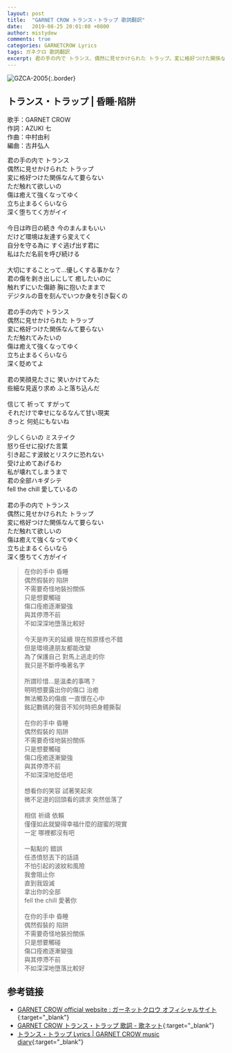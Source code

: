 ```yaml
---
layout: post
title:  "GARNET CROW トランス・トラップ 歌詞翻訳"
date:   2019-08-25 20:01:08 +0800
author: mistydew
comments: true
categories: GARNETCROW Lyrics
tags: ガネクロ 歌詞翻訳
excerpt: 君の手の内で トランス、偶然に見せかけられた トラップ。変に格好つけた関係なんて要らない、ただ触れて欲しいの。傷は癒えて強くなってゆく、立ち止まるくらいなら、深く堕ちてく方がイイ。
---
```

![GZCA-2005](/gc/assets/images/discography/single/GZCA-2005.jpg){:.border}

## トランス・トラップ | 昏睡·陷阱

歌手：GARNET CROW<br>
作詞：AZUKI 七<br>
作曲：中村由利<br>
編曲：古井弘人

<div class="lyric-original">
<p>
君の手の内で トランス<br>
偶然に見せかけられた トラップ<br>
変に格好つけた関係なんて要らない<br>
ただ触れて欲しいの<br>
傷は癒えて強くなってゆく<br>
立ち止まるくらいなら<br>
深く堕ちてく方がイイ<br>
<br>
今日は昨日の続き 今のまんまもいい<br>
だけど環境は友達すら変えてく<br>
自分を守る為に すぐ逃げ出す君に<br>
私はただ名前を呼び続ける<br>
<br>
大切にすることって…優しくする事かな？<br>
君の傷を剥き出しにして 癒したいのに<br>
触れずにいた傷跡 胸に抱いたままで<br>
デジタルの音を刻んでいつか身を引き裂くの<br>
<br>
君の手の内で トランス<br>
偶然に見せかけられた トラップ<br>
変に格好つけた関係なんて要らない<br>
ただ触れてみたいの<br>
傷は癒えて強くなってゆく<br>
立ち止まるくらいなら<br>
深く貶めてよ<br>
<br>
君の笑顔見たさに 笑いかけてみた<br>
些細な見返り求め ふと落ち込んだ<br>
<br>
信じて 祈って すがって<br>
それだけで幸せになるなんて甘い現実<br>
きっと 何処にもないね<br>
<br>
少しくらいの ミステイク<br>
怒り任せに投げた言葉<br>
引き起こす波紋とリスクに恐れない<br>
受け止めてあげるわ<br>
私が壊れてしまうまで<br>
君の全部ハキダシテ<br>
fell the chill 愛しているの<br>
<br>
君の手の内で トランス<br>
偶然に見せかけられた トラップ<br>
変に格好つけた関係なんて要らない<br>
ただ触れて欲しいの<br>
傷は癒えて強くなってゆく<br>
立ち止まるくらいなら<br>
深く堕ちてく方がイイ
</p>
</div>

<div class="lyric-translation">
<blockquote>
在你的手中 昏睡<br>
偶然假裝的 陷阱<br>
不需要奇怪地裝扮關係<br>
只是想要觸碰<br>
傷口痊癒逐漸變強<br>
與其停滯不前<br>
不如深深地墮落比較好<br>
<br>
今天是昨天的延續 現在照原樣也不錯<br>
但是環境連朋友都能改變<br>
為了保護自己 對馬上逃走的你<br>
我只是不斷呼喚著名字<br>
<br>
所謂珍惜...是溫柔的事嗎？<br>
明明想要露出你的傷口 治癒<br>
無法觸及的傷痕 一直懷在心中<br>
銘記數碼的聲音不知何時把身體撕裂<br>
<br>
在你的手中 昏睡<br>
偶然假裝的 陷阱<br>
不需要奇怪地裝扮關係<br>
只是想要觸碰<br>
傷口痊癒逐漸變強<br>
與其停滯不前<br>
不如深深地貶低吧<br>
<br>
想看你的笑容 試著笑起來<br>
微不足道的回頭看的請求 突然低落了<br>
<br>
相信 祈禱 依賴<br>
僅僅如此就變得幸福什麼的甜蜜的現實<br>
一定 哪裡都沒有吧<br>
<br>
一點點的 錯誤<br>
任憑憤怒丟下的話語<br>
不怕引起的波紋和風險<br>
我會阻止你<br>
直到我毀滅<br>
拿出你的全部<br>
fell the chill 愛著你<br>
<br>
在你的手中 昏睡<br>
偶然假裝的 陷阱<br>
不需要奇怪地裝扮關係<br>
只是想要觸碰<br>
傷口痊癒逐漸變強<br>
與其停滯不前<br>
不如深深地墮落比較好
</blockquote>
</div>

## 参考链接

* [GARNET CROW official website : ガーネットクロウ オフィシャルサイト](http://www.garnetcrow.com){:target="_blank"}
* [GARNET CROW トランス・トラップ 歌詞 - 歌ネット](https://www.uta-net.com/song/20128){:target="_blank"}
* [トランス・トラップ Lyrics \| GARNET CROW music diary](https://mistydew.github.io/gc/lyrics/original/トランス・トラップ.html){:target="_blank"}
